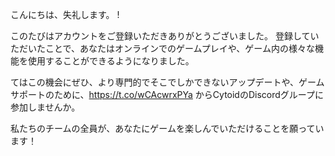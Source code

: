こんにちは、失礼します。 <username>!

このたびはアカウントをご登録いただきありがとうございました。 登録していただいたことで、あなたはオンラインでのゲームプレイや、ゲーム内の様々な機能を使用することができるようになりました。

てはこの機会にぜひ、より専門的でそこでしかできないアップデートや、ゲームサポートのために、https://t.co/wCAcwrxPYa からCytoidのDiscordグループに参加しませんか。

私たちのチームの全員が、あなたにゲームを楽しんでいただけることを願っています！